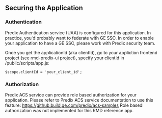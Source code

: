 ## Securing the Application

### Authentication 

Predix Authentication service (UAA) is configured for this application.  In practice, you'd probably want to federate with GE SSO. In order to enable your application to have a GE SSO, please work with Predix security team.

Once you get the applicationId (aka clientId), go to your appliction frontend project (see rmd-predix-ui project), specify your clientId in /public/scripts/app.js:

	$scope.clientId = 'your_client_id';

### Authorization

Predix ACS service can provide role based authorization for your application. Please refer to Predix ACS service documentation to use this feature: <https://github.build.ge.com/predix/acs-samples>  Role based authorization was not implemented for this RMD reference app.